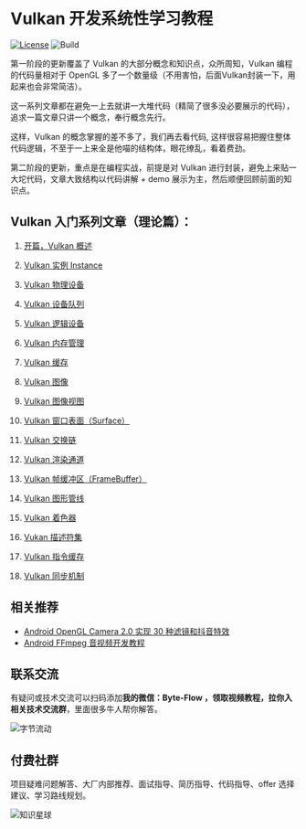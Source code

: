 
# Vulkan 开发系统性学习教程

[![License](https://img.shields.io/badge/License-Apache%202.0-blue.svg)](https://github.com/githubhaohao/NDK_OpenGLES_3_0/blob/master/LICENSE.txt)
![Build](https://img.shields.io/badge/build-passing-brightgreen)

第一阶段的更新覆盖了 Vulkan 的大部分概念和知识点，众所周知，Vulkan 编程的代码量相对于 OpenGL 多了一个数量级（不用害怕，后面Vulkan封装一下，用起来也会非常简洁）。

这一系列文章都在避免一上去就讲一大堆代码（精简了很多没必要展示的代码），追求一篇文章只讲一个概念，奉行概念先行。

这样，Vulkan 的概念掌握的差不多了，我们再去看代码,  这样很容易把握住整体代码逻辑，不至于一上来全是他喵的结构体，眼花缭乱，看着费劲。

第二阶段的更新，重点是在编程实战，前提是对 Vulkan 进行封装，避免上来贴一大坨代码，文章大致结构以代码讲解 + demo 展示为主，然后顺便回顾前面的知识点。

## Vulkan 入门系列文章（理论篇）：

1. [开篇，Vulkan 概述](http://mp.weixin.qq.com/s?__biz=MzIwNTIwMzAzNg==&mid=2654177035&idx=1&sn=48ab8877a7ae1620845dc63b2e7cb070&chksm=8cf35438bb84dd2e919d288deaa06f16580e5cb339d2be2ec606fbf772377dd02bc111df5e34&scene=21#wechat_redirect)
2. [Vulkan 实例 Instance](https://mp.weixin.qq.com/s?__biz=Mzg2NDc1OTIzOQ==&mid=2247483992&idx=1&sn=d257569320798c4513752271abc8a77c&scene=21#wechat_redirect)
3. [Vulkan 物理设备](https://mp.weixin.qq.com/s?__biz=Mzg2NDc1OTIzOQ==&mid=2247484002&idx=1&sn=fc4e1bacb8485b71bef29506764b6a54&scene=21#wechat_redirect)
4. [Vulkan 设备队列](https://mp.weixin.qq.com/s?__biz=Mzg2NDc1OTIzOQ==&mid=2247484010&idx=1&sn=6613d788307659ee1552a309f5d5a48e&scene=21#wechat_redirect)
5. [Vulkan 逻辑设备](https://mp.weixin.qq.com/s?__biz=Mzg2NDc1OTIzOQ==&mid=2247484024&idx=1&sn=86bf2a35039f418c41fe7b89f0664824&scene=21#wechat_redirect)
6. [Vulkan 内存管理](https://mp.weixin.qq.com/s?__biz=Mzg2NDc1OTIzOQ==&mid=2247484078&idx=1&sn=db5fea6f4847368b0bc10d9f8081850d&scene=21#wechat_redirect)
7. [Vulkan 缓存](https://mp.weixin.qq.com/s?__biz=Mzg2NDc1OTIzOQ==&mid=2247484045&idx=1&sn=9b46909e161dd7ea46a80223b784aa43&scene=21#wechat_redirect)
8. [Vulkan 图像](https://mp.weixin.qq.com/s?__biz=Mzg2NDc1OTIzOQ==&mid=2247484057&idx=1&sn=6e82e29bd2487495f856f57fb8facdbc&scene=21#wechat_redirect)

9. [Vulkan 图像视图](https://mp.weixin.qq.com/s?__biz=Mzg2NDc1OTIzOQ==&mid=2247484081&idx=1&sn=d569058f15352b094000a2a67dc8f2be&scene=21#wechat_redirect)

10. [Vulkan 窗口表面（Surface）](https://mp.weixin.qq.com/s?__biz=Mzg2NDc1OTIzOQ==&mid=2247484096&idx=1&sn=1d8e5e37927a9294835de2b7086b9cac&scene=21#wechat_redirect)

11. [Vulkan 交换链](https://mp.weixin.qq.com/s?__biz=Mzg2NDc1OTIzOQ==&mid=2247484100&idx=1&sn=3293d353c3f27f914fc57ea2a32e47dd&scene=21#wechat_redirect)

12. [Vulkan 渲染通道](https://mp.weixin.qq.com/s?__biz=Mzg2NDc1OTIzOQ==&mid=2247484102&idx=1&sn=13570a8fa2a1a142041eba8a7de3c7a6&scene=21#wechat_redirect)

13. [Vulkan 帧缓冲区（FrameBuffer）](https://mp.weixin.qq.com/s?__biz=Mzg2NDc1OTIzOQ==&mid=2247484104&idx=1&sn=4c0f709c30f215d96f68a45bb59c9fbe&scene=21#wechat_redirect)

14. [Vulkan 图形管线](https://mp.weixin.qq.com/s?__biz=Mzg2NDc1OTIzOQ==&mid=2247484106&idx=1&sn=8ee3a34998635041822beb9d52dcea98&scene=21#wechat_redirect)

15. [Vulkan 着色器](https://mp.weixin.qq.com/s?__biz=Mzg2NDc1OTIzOQ==&mid=2247484120&idx=1&sn=c14e3390020281e22eac9bc9f1dbe5a2&scene=21#wechat_redirect)

16. [Vukan 描述符集](https://mp.weixin.qq.com/s?__biz=Mzg2NDc1OTIzOQ==&mid=2247484131&idx=1&sn=fa06b8b700151df47876dd26aa6a900b&scene=21#wechat_redirect)

17. [Vulkan 指令缓存](https://mp.weixin.qq.com/s?__biz=Mzg2NDc1OTIzOQ==&mid=2247484151&idx=1&sn=103fd546f056d02f6563f7ea78f8aa7c&scene=21#wechat_redirect)

18. [Vulkan 同步机制](https://mp.weixin.qq.com/s?__biz=Mzg2NDc1OTIzOQ==&mid=2247484159&idx=1&sn=1afd8c236a7b7a9a74ee42447ed4889f&scene=21#wechat_redirect)

## 相关推荐

- [Android OpenGL Camera 2.0 实现 30 种滤镜和抖音特效](https://github.com/githubhaohao/OpenGLCamera2)
- [Android FFmpeg 音视频开发教程](http://mp.weixin.qq.com/s?__biz=MzIwNTIwMzAzNg==&mid=506681298&idx=1&sn=50177285bf0d330d0dfc4e0954d5ad12&chksm=0cf384e13b840df76f89aeb8ac76939ff32b2f9bf600729782d61698181af60d92cce61ee150#rd)


## 联系交流
有疑问或技术交流可以扫码添加**我的微信：Byte-Flow ，领取视频教程，拉你入相关技术交流群**，里面很多牛人帮你解答。

![字节流动](https://github.com/githubhaohao/NDK_OpenGLES_3_0/blob/master/doc/img/accountID.jpg)

## 付费社群
项目疑难问题解答、大厂内部推荐、面试指导、简历指导、代码指导、offer 选择建议、学习路线规划。

![知识星球](https://github.com/githubhaohao/NDK_OpenGLES_3_0/blob/master/doc/img/zsxq.jpeg?raw=true)

